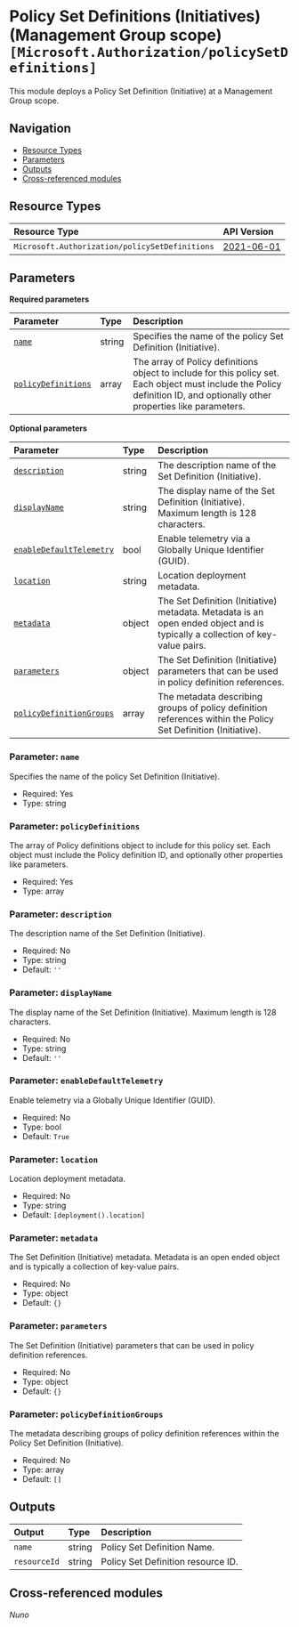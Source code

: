 # Policy Set Definitions (Initiatives) (Management Group scope) `[Microsoft.Authorization/policySetDefinitions]`

This module deploys a Policy Set Definition (Initiative) at a Management Group scope.

## Navigation

- [Resource Types](#Resource-Types)
- [Parameters](#Parameters)
- [Outputs](#Outputs)
- [Cross-referenced modules](#Cross-referenced-modules)

## Resource Types

| Resource Type | API Version |
| :-- | :-- |
| `Microsoft.Authorization/policySetDefinitions` | [2021-06-01](https://learn.microsoft.com/en-us/azure/templates/Microsoft.Authorization/2021-06-01/policySetDefinitions) |

## Parameters

**Required parameters**

| Parameter | Type | Description |
| :-- | :-- | :-- |
| [`name`](#parameter-name) | string | Specifies the name of the policy Set Definition (Initiative). |
| [`policyDefinitions`](#parameter-policydefinitions) | array | The array of Policy definitions object to include for this policy set. Each object must include the Policy definition ID, and optionally other properties like parameters. |

**Optional parameters**

| Parameter | Type | Description |
| :-- | :-- | :-- |
| [`description`](#parameter-description) | string | The description name of the Set Definition (Initiative). |
| [`displayName`](#parameter-displayname) | string | The display name of the Set Definition (Initiative). Maximum length is 128 characters. |
| [`enableDefaultTelemetry`](#parameter-enabledefaulttelemetry) | bool | Enable telemetry via a Globally Unique Identifier (GUID). |
| [`location`](#parameter-location) | string | Location deployment metadata. |
| [`metadata`](#parameter-metadata) | object | The Set Definition (Initiative) metadata. Metadata is an open ended object and is typically a collection of key-value pairs. |
| [`parameters`](#parameter-parameters) | object | The Set Definition (Initiative) parameters that can be used in policy definition references. |
| [`policyDefinitionGroups`](#parameter-policydefinitiongroups) | array | The metadata describing groups of policy definition references within the Policy Set Definition (Initiative). |

### Parameter: `name`

Specifies the name of the policy Set Definition (Initiative).

- Required: Yes
- Type: string

### Parameter: `policyDefinitions`

The array of Policy definitions object to include for this policy set. Each object must include the Policy definition ID, and optionally other properties like parameters.

- Required: Yes
- Type: array

### Parameter: `description`

The description name of the Set Definition (Initiative).

- Required: No
- Type: string
- Default: `''`

### Parameter: `displayName`

The display name of the Set Definition (Initiative). Maximum length is 128 characters.

- Required: No
- Type: string
- Default: `''`

### Parameter: `enableDefaultTelemetry`

Enable telemetry via a Globally Unique Identifier (GUID).

- Required: No
- Type: bool
- Default: `True`

### Parameter: `location`

Location deployment metadata.

- Required: No
- Type: string
- Default: `[deployment().location]`

### Parameter: `metadata`

The Set Definition (Initiative) metadata. Metadata is an open ended object and is typically a collection of key-value pairs.

- Required: No
- Type: object
- Default: `{}`

### Parameter: `parameters`

The Set Definition (Initiative) parameters that can be used in policy definition references.

- Required: No
- Type: object
- Default: `{}`

### Parameter: `policyDefinitionGroups`

The metadata describing groups of policy definition references within the Policy Set Definition (Initiative).

- Required: No
- Type: array
- Default: `[]`


## Outputs

| Output | Type | Description |
| :-- | :-- | :-- |
| `name` | string | Policy Set Definition Name. |
| `resourceId` | string | Policy Set Definition resource ID. |

## Cross-referenced modules

_Nuno_
